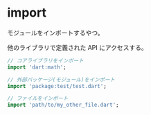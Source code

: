 # import

モジュールをインポートするやつ。

他のライブラリで定義された API にアクセスする。

```dart
// コアライブラリをインポート
import 'dart:math';

// 外部パッケージ(モジュール)をインポート
import 'package:test/test.dart';

// ファイルをインポート
import 'path/to/my_other_file.dart';
```
